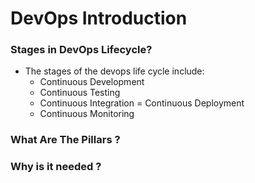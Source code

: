 # DevOps Introduction 

### Stages in DevOps Lifecycle?
- The stages of the devops life cycle include:
	- Continuous Development
	- Continuous Testing 
	- Continuous Integration
	= Continuous Deployment 
	- Continuous Monitoring   
### What Are The Pillars ?

 
### Why is it needed ?

